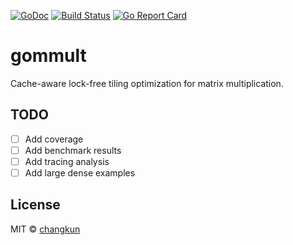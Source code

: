 [![GoDoc](https://godoc.org/github.com/changkun/gommult?status.svg)](https://godoc.org/github.com/changkun/gommult)
[![Build Status](https://travis-ci.org/changkun/gommult.svg?branch=master)](https://travis-ci.org/changkun/gommult)
[![Go Report Card](https://goreportcard.com/badge/github.com/changkun/gommult)](https://goreportcard.com/report/github.com/changkun/gommult)

# gommult

Cache-aware lock-free tiling optimization for matrix multiplication.

## TODO

- [ ] Add coverage
- [ ] Add benchmark results
- [ ] Add tracing analysis
- [ ] Add large dense examples

## License

MIT &copy; [changkun](https://changkun.de)